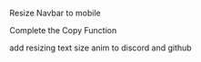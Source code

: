 Resize Navbar to mobile

Complete the Copy Function

add resizing text size anim to discord and github
